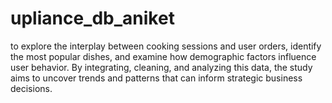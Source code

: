 # upliance_db_aniket
to explore the interplay between cooking sessions and user orders, identify the most popular dishes, and examine how demographic factors influence user behavior. By integrating, cleaning, and analyzing this data, the study aims to uncover trends and patterns that can inform strategic business decisions.
